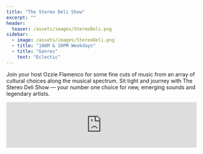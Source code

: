 ```yaml
---
title: "The Stereo Deli Show"
excerpt: ""
header:
  teaser: /assets/images/StereoDeli.png
sidebar:
  - image: /assets/images/StereoDeli.png
  - title: "10AM & 10PM Weekdays"
  - title: "Genres"
    text: "Eclectic"
---
```


Join your host Ozzie Flamenco for some fine cuts of music from an array of cultural choices along the musical spectrum. Sit tight and journey with The Stereo Deli Show — your number one choice for new, emerging sounds and legendary artists.

<iframe width="100%" height="120" src="https://www.mixcloud.com/widget/iframe/?hide_cover=1&light=1&feed=%2FOzzieFlamenco%2F" frameborder="0" ></iframe>
